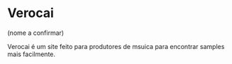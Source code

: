 # Verocai

(nome a confirmar)

Verocai é um site feito para produtores de msuica para encontrar samples mais facilmente.
